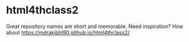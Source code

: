 # html4thclass2
Great repository names are short and memorable. Need inspiration? How about
 https://mdrakibhl90.github.io/html4thclass2/
